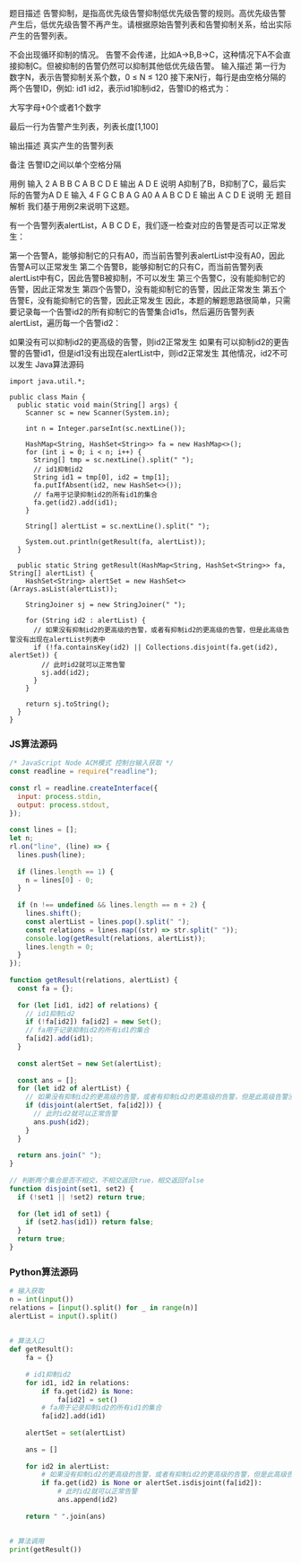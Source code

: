 题目描述
告警抑制，是指高优先级告警抑制低优先级告警的规则。高优先级告警产生后，低优先级告警不再产生。请根据原始告警列表和告警抑制关系，给出实际产生的告警列表。

不会出现循环抑制的情况。
告警不会传递，比如A->B,B->C，这种情况下A不会直接抑制C。但被抑制的告警仍然可以抑制其他低优先级告警。
输入描述
第一行为数字N，表示告警抑制关系个数，0 ≤ N ≤ 120
接下来N行，每行是由空格分隔的两个告警ID，例如: id1 id2，表示id1抑制id2，告警ID的格式为：

大写字母+0个或者1个数字

最后一行为告警产生列表，列表长度[1,100]

输出描述
真实产生的告警列表

备注
告警ID之间以单个空格分隔

用例
输入	2
A B
B C
A B C D E
输出	A D E
说明	A抑制了B，B抑制了C，最后实际的告警为A D E
输入	4
F G
C B
A G
A0 A
A B C D E
输出	A C D E
说明	无
题目解析
我们基于用例2来说明下这题。

有一个告警列表alertList，A B C D E，我们逐一检查对应的告警是否可以正常发生：

第一个告警A，能够抑制它的只有A0，而当前告警列表alertList中没有A0，因此告警A可以正常发生
第二个告警B，能够抑制它的只有C，而当前告警列表alertList中有C，因此告警B被抑制，不可以发生
第三个告警C，没有能抑制它的告警，因此正常发生
第四个告警D，没有能抑制它的告警，因此正常发生
第五个告警E，没有能抑制它的告警，因此正常发生
因此，本题的解题思路很简单，只需要记录每一个告警id2的所有抑制它的告警集合id1s，然后遍历告警列表alertList，遍历每一个告警id2：

如果没有可以抑制id2的更高级的告警，则id2正常发生
如果有可以抑制id2的更告警的告警id1，但是id1没有出现在alertList中，则id2正常发生
其他情况，id2不可以发生
Java算法源码

```
import java.util.*;
 
public class Main {
  public static void main(String[] args) {
    Scanner sc = new Scanner(System.in);
 
    int n = Integer.parseInt(sc.nextLine());
 
    HashMap<String, HashSet<String>> fa = new HashMap<>();
    for (int i = 0; i < n; i++) {
      String[] tmp = sc.nextLine().split(" ");
      // id1抑制id2
      String id1 = tmp[0], id2 = tmp[1];
      fa.putIfAbsent(id2, new HashSet<>());
      // fa用于记录抑制id2的所有id1的集合
      fa.get(id2).add(id1);
    }
 
    String[] alertList = sc.nextLine().split(" ");
 
    System.out.println(getResult(fa, alertList));
  }
 
  public static String getResult(HashMap<String, HashSet<String>> fa, String[] alertList) {
    HashSet<String> alertSet = new HashSet<>(Arrays.asList(alertList));
 
    StringJoiner sj = new StringJoiner(" ");
 
    for (String id2 : alertList) {
      // 如果没有抑制id2的更高级的告警，或者有抑制id2的更高级的告警，但是此高级告警没有出现在alertList列表中
      if (!fa.containsKey(id2) || Collections.disjoint(fa.get(id2), alertSet)) {
        // 此时id2就可以正常告警
        sj.add(id2);
      }
    }
 
    return sj.toString();
  }
}
```

### JS算法源码

```javascript
/* JavaScript Node ACM模式 控制台输入获取 */
const readline = require("readline");
 
const rl = readline.createInterface({
  input: process.stdin,
  output: process.stdout,
});
 
const lines = [];
let n;
rl.on("line", (line) => {
  lines.push(line);
 
  if (lines.length == 1) {
    n = lines[0] - 0;
  }
 
  if (n !== undefined && lines.length == n + 2) {
    lines.shift();
    const alertList = lines.pop().split(" ");
    const relations = lines.map((str) => str.split(" "));
    console.log(getResult(relations, alertList));
    lines.length = 0;
  }
});
 
function getResult(relations, alertList) {
  const fa = {};
 
  for (let [id1, id2] of relations) {
    // id1抑制id2
    if (!fa[id2]) fa[id2] = new Set();
    // fa用于记录抑制id2的所有id1的集合
    fa[id2].add(id1);
  }
 
  const alertSet = new Set(alertList);
 
  const ans = [];
  for (let id2 of alertList) {
    // 如果没有抑制id2的更高级的告警，或者有抑制id2的更高级的告警，但是此高级告警没有出现在alertList列表中
    if (disjoint(alertSet, fa[id2])) {
      // 此时id2就可以正常告警
      ans.push(id2);
    }
  }
 
  return ans.join(" ");
}
 
// 判断两个集合是否不相交，不相交返回true，相交返回false
function disjoint(set1, set2) {
  if (!set1 || !set2) return true;
 
  for (let id1 of set1) {
    if (set2.has(id1)) return false;
  }
  return true;
}
```

### Python算法源码

```python
# 输入获取
n = int(input())
relations = [input().split() for _ in range(n)]
alertList = input().split()
 
 
# 算法入口
def getResult():
    fa = {}
 
    # id1抑制id2
    for id1, id2 in relations:
        if fa.get(id2) is None:
            fa[id2] = set()
        # fa用于记录抑制id2的所有id1的集合
        fa[id2].add(id1)
 
    alertSet = set(alertList)
 
    ans = []
 
    for id2 in alertList:
        # 如果没有抑制id2的更高级的告警，或者有抑制id2的更高级的告警，但是此高级告警没有出现在alertList列表中
        if fa.get(id2) is None or alertSet.isdisjoint(fa[id2]):
            # 此时id2就可以正常告警
            ans.append(id2)
 
    return " ".join(ans)
 
 
# 算法调用
print(getResult())
```